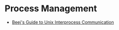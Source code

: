 # Process Management

* [Beej's Guide to Unix Interprocess Communication](https://beej.us/guide/bgipc/)
